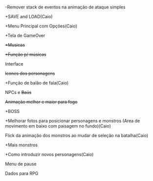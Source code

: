 -Remover stack de eventos na animação de ataque simples

+SAVE and LOAD(Caio)

+Menu Principal com Opções(Caio)

+Tela de GameOver

~~+Musicas~~

~~+Função p/ músicas~~

Interface

~~Icones dos personagens~~

+Função de balão de fala(Caio)

NPCs e ~~Baús~~

~~Animação melhor e maior para fogo~~

+BOSS

+Melhorar fotos para posicionar personagens e monstros (Area de movimento em baixo com paisagem no fundo)(Caio)

Flick da animação dos monstros ao mudar de seleção na batalha(Caio)

+Mais monstros

+Como introduzir novos personagens(Caio)

Menu de pause

Dados para RPG

